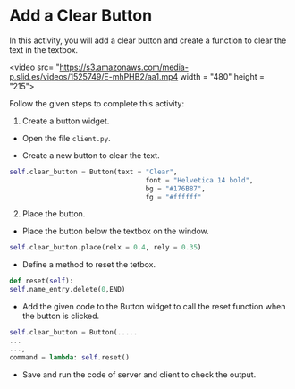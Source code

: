 Add a Clear Button
=================




In this activity, you will add a clear button and create a function to clear the text in the textbox.




<video src= "https://s3.amazonaws.com/media-p.slid.es/videos/1525749/E-mhPHB2/aa1.mp4 width = "480" height = "215"> </video>


Follow the given steps to complete this activity:
	
1. Create a button widget.


* Open the file `client.py`.


* Create a new button to clear the text.
~~~python
self.clear_button = Button(text = "Clear",
                                  font = "Helvetica 14 bold",
                                  bg = "#176B87",
                                  fg = "#ffffff"
~~~
2. Place the button.
*  Place the button below the textbox on the window.
~~~python
self.clear_button.place(relx = 0.4, rely = 0.35)
~~~
* Define a method to reset the tetbox.
~~~python
def reset(self):
self.name_entry.delete(0,END)


~~~


* Add the given code to the Button widget to call the reset function when the button is clicked.
~~~python
self.clear_button = Button(.....
...
...,
command = lambda: self.reset()
~~~
* Save and run the code of server and client to check the output.




